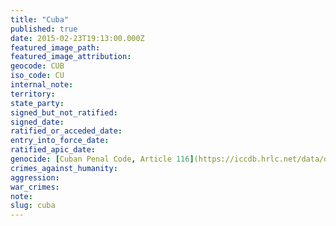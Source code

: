 ```yaml
---
title: "Cuba"
published: true
date: 2015-02-23T19:13:00.000Z
featured_image_path:
featured_image_attribution:
geocode: CUB
iso_code: CU
internal_note:
territory:
state_party:
signed_but_not_ratified:
signed_date:
ratified_or_acceded_date:
entry_into_force_date:
ratified_apic_date:
genocide: [Cuban Penal Code, Article 116](https://iccdb.hrlc.net/data/doc/712/)
crimes_against_humanity:
aggression:
war_crimes:
note:
slug: cuba
---
```


